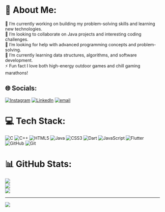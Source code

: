 # 💫 About Me:
🔭 I’m currently working on building my problem-solving skills and learning new technologies.<br>👯 I’m looking to collaborate on Java projects and interesting coding challenges.<br>🤝 I’m looking for help with advanced programming concepts and problem-solving.<br>🌱 I’m currently learning data structures, algorithms, and software development.<br>⚡ Fun fact I love both high-energy outdoor games and chill gaming marathons!


## 🌐 Socials:
[![Instagram](https://img.shields.io/badge/Instagram-%23E4405F.svg?logo=Instagram&logoColor=white)](https://instagram.com/rohithgowda.18) [![LinkedIn](https://img.shields.io/badge/LinkedIn-%230077B5.svg?logo=linkedin&logoColor=white)](https://linkedin.com/in/rohithgowdak18) [![email](https://img.shields.io/badge/Email-D14836?logo=gmail&logoColor=white)](mailto:rohithgowdak18@gmail.com) 

# 💻 Tech Stack:
![C](https://img.shields.io/badge/c-%2300599C.svg?style=for-the-badge&logo=c&logoColor=white) ![C++](https://img.shields.io/badge/c++-%2300599C.svg?style=for-the-badge&logo=c%2B%2B&logoColor=white) ![HTML5](https://img.shields.io/badge/html5-%23E34F26.svg?style=for-the-badge&logo=html5&logoColor=white) ![Java](https://img.shields.io/badge/java-%23ED8B00.svg?style=for-the-badge&logo=openjdk&logoColor=white) ![CSS3](https://img.shields.io/badge/css3-%231572B6.svg?style=for-the-badge&logo=css3&logoColor=white) ![Dart](https://img.shields.io/badge/dart-%230175C2.svg?style=for-the-badge&logo=dart&logoColor=white) ![JavaScript](https://img.shields.io/badge/javascript-%23323330.svg?style=for-the-badge&logo=javascript&logoColor=%23F7DF1E) ![Flutter](https://img.shields.io/badge/Flutter-%2302569B.svg?style=for-the-badge&logo=Flutter&logoColor=white) ![GitHub](https://img.shields.io/badge/github-%23121011.svg?style=for-the-badge&logo=github&logoColor=white) ![Git](https://img.shields.io/badge/git-%23F05033.svg?style=for-the-badge&logo=git&logoColor=white)
# 📊 GitHub Stats:
![](https://github-readme-stats.vercel.app/api?username=rohithgowda18&theme=onedark&hide_border=false&include_all_commits=true&count_private=true)<br/>
![](https://github-readme-streak-stats.herokuapp.com/?user=rohithgowda18&theme=onedark&hide_border=false)<br/>
![](https://github-readme-stats.vercel.app/api/top-langs/?username=rohithgowda18&theme=onedark&hide_border=false&include_all_commits=true&count_private=true&layout=compact)

---
[![](https://visitcount.itsvg.in/api?id=rohithgowda18&icon=0&color=0)](https://visitcount.itsvg.in)

<!-- Proudly created with GPRM ( https://gprm.itsvg.in ) -->
